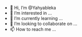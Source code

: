 - 👋 Hi, I’m @Yahyableka
- 👀 I’m interested in ...
- 🌱 I’m currently learning ...
- 💞️ I’m looking to collaborate on ...
- 📫 How to reach me ...

<!---
Yahyableka/Yahyableka is a ✨ special ✨ repository because its `README.md` (this file) appears on your GitHub profile.
You can click the Preview link to take a look at your changes.
--->
